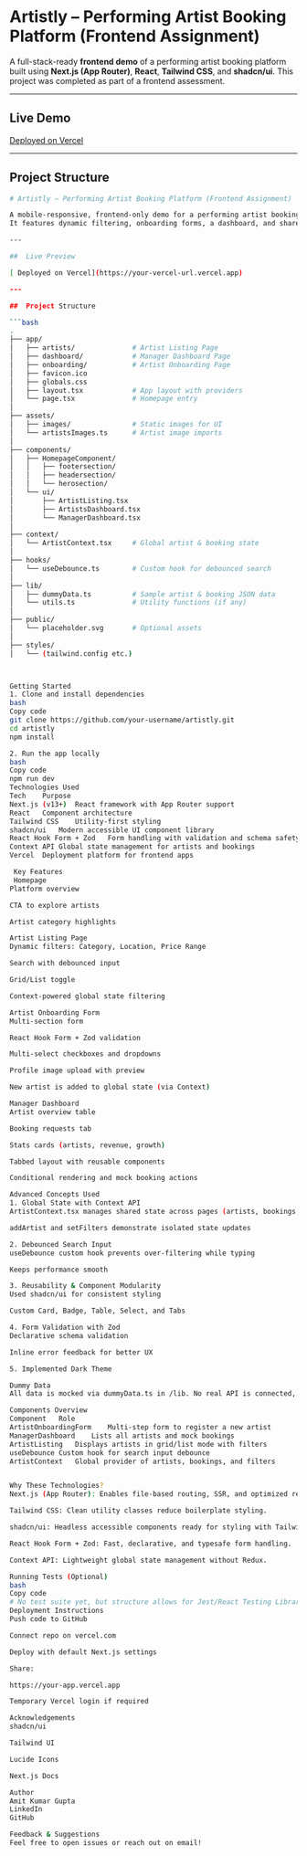 #  Artistly – Performing Artist Booking Platform (Frontend Assignment)

A full-stack-ready **frontend demo** of a performing artist booking platform built using **Next.js (App Router)**, **React**, **Tailwind CSS**, and **shadcn/ui**. This project was completed as part of a frontend assessment.

---

##  Live Demo

[ Deployed on Vercel](https://your-deployment-url.vercel.app)

---

##  Project Structure

```bash
# Artistly – Performing Artist Booking Platform (Frontend Assignment)

A mobile-responsive, frontend-only demo for a performing artist booking platform built using **Next.js App Router**, **React**, **Tailwind CSS**, **shadcn/ui**, and **React Hook Form**.  
It features dynamic filtering, onboarding forms, a dashboard, and shared global state management via Context API.

---

##  Live Preview

[ Deployed on Vercel](https://your-vercel-url.vercel.app)

---

##  Project Structure

```bash
.
├── app/
│   ├── artists/              # Artist Listing Page
│   ├── dashboard/            # Manager Dashboard Page
│   ├── onboarding/           # Artist Onboarding Page
│   ├── favicon.ico
│   ├── globals.css
│   ├── layout.tsx            # App layout with providers
│   └── page.tsx              # Homepage entry
│
├── assets/
│   ├── images/               # Static images for UI
│   └── artistsImages.ts      # Artist image imports
│
├── components/
│   ├── HomepageComponent/
│   │   ├── footersection/
│   │   ├── headersection/
│   │   └── herosection/
│   └── ui/
│       ├── ArtistListing.tsx
│       ├── ArtistsDashboard.tsx
│       └── ManagerDashboard.tsx
│
├── context/
│   └── ArtistContext.tsx     # Global artist & booking state
│
├── hooks/
│   └── useDebounce.ts        # Custom hook for debounced search
│
├── lib/
│   ├── dummyData.ts          # Sample artist & booking JSON data
│   └── utils.ts              # Utility functions (if any)
│
├── public/
│   └── placeholder.svg       # Optional assets
│
├── styles/
│   └── (tailwind.config etc.)



Getting Started
1. Clone and install dependencies
bash
Copy code
git clone https://github.com/your-username/artistly.git
cd artistly
npm install

2. Run the app locally
bash
Copy code
npm run dev
Technologies Used
Tech	Purpose
Next.js (v13+)	React framework with App Router support
React	Component architecture
Tailwind CSS	Utility-first styling
shadcn/ui	Modern accessible UI component library
React Hook Form + Zod	Form handling with validation and schema safety
Context API	Global state management for artists and bookings
Vercel	Deployment platform for frontend apps

 Key Features
 Homepage
Platform overview

CTA to explore artists

Artist category highlights

Artist Listing Page
Dynamic filters: Category, Location, Price Range

Search with debounced input

Grid/List toggle

Context-powered global state filtering

Artist Onboarding Form
Multi-section form

React Hook Form + Zod validation

Multi-select checkboxes and dropdowns

Profile image upload with preview

New artist is added to global state (via Context)

Manager Dashboard
Artist overview table

Booking requests tab

Stats cards (artists, revenue, growth)

Tabbed layout with reusable components

Conditional rendering and mock booking actions

Advanced Concepts Used
1. Global State with Context API
ArtistContext.tsx manages shared state across pages (artists, bookings, filters)

addArtist and setFilters demonstrate isolated state updates

2. Debounced Search Input
useDebounce custom hook prevents over-filtering while typing

Keeps performance smooth

3. Reusability & Component Modularity
Used shadcn/ui for consistent styling

Custom Card, Badge, Table, Select, and Tabs

4. Form Validation with Zod
Declarative schema validation

Inline error feedback for better UX

5. Implemented Dark Theme

Dummy Data
All data is mocked via dummyData.ts in /lib. No real API is connected, and all logic assumes simulated backend.

Components Overview
Component	Role
ArtistOnboardingForm	Multi-step form to register a new artist
ManagerDashboard	Lists all artists and mock bookings
ArtistListing	Displays artists in grid/list mode with filters
useDebounce	Custom hook for search input debounce
ArtistContext	Global provider of artists, bookings, and filters


Why These Technologies?
Next.js (App Router): Enables file-based routing, SSR, and optimized rendering.

Tailwind CSS: Clean utility classes reduce boilerplate styling.

shadcn/ui: Headless accessible components ready for styling with Tailwind.

React Hook Form + Zod: Fast, declarative, and typesafe form handling.

Context API: Lightweight global state management without Redux.

Running Tests (Optional)
bash
Copy code
# No test suite yet, but structure allows for Jest/React Testing Library
Deployment Instructions
Push code to GitHub

Connect repo on vercel.com

Deploy with default Next.js settings

Share:

https://your-app.vercel.app

Temporary Vercel login if required

Acknowledgements
shadcn/ui

Tailwind UI

Lucide Icons

Next.js Docs

Author
Amit Kumar Gupta
LinkedIn
GitHub

Feedback & Suggestions
Feel free to open issues or reach out on email!
